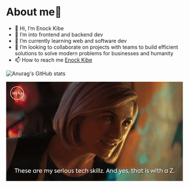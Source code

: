 
# About me🚀

<!---
kibexd/kibexd is a ✨ special ✨ repository because its `README.md` (this file) appears on your GitHub profile.
You can click the Preview link to take a look at your changes.
--->

- 👋 Hi, I’m Enock Kibe
- 👀 I’m into frontend and backend dev
- 🌱 I’m currently learning web and software dev 
- 💞️ I’m looking to collaborate on projects with teams to build efficient solutions to solve modern problems for businesses and humanity
- 📫 How to reach  me [Enock Kibe](https://transcendent-kangaroo-8e9ef0.netlify.app/)


![Anurag's GitHub stats](https://github-readme-stats.vercel.app/api?username=kibexd&show_icons=true&theme=aura)

<p><img src="https://raw.githubusercontent.com/kibexd/First-Repo/main/giphy.gif" width="480" height="270" /></p>
